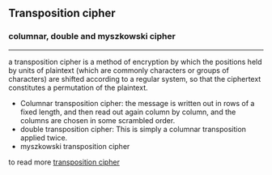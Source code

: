 ## 					Transposition cipher
### 		columnar, double and myszkowski cipher
***
a transposition cipher is a method of encryption by which the 
positions held by units of plaintext (which are commonly characters
or groups of characters) are shifted according to a regular system, 
so that the ciphertext constitutes a permutation of the plaintext.

* Columnar transposition cipher: the message is written out in rows 
of a fixed length, and then read out again column by column, and the 
columns are chosen in some scrambled order. 
* double transposition cipher: This is simply a columnar transposition 
applied twice.
* myszkowski transposition cipher

to read more [transposition cipher](https://en.wikipedia.org/wiki/Transposition_cipher)

